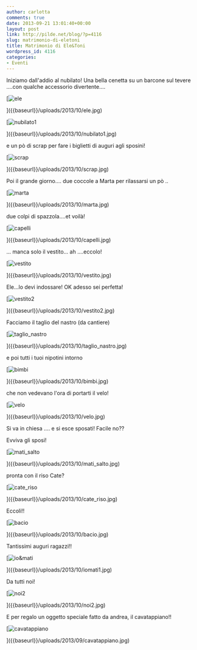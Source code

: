 ```yaml
---
author: carlotta
comments: true
date: 2013-09-21 13:01:40+00:00
layout: post
link: http://pilde.net/blog/?p=4116
slug: matrimonio-di-eletoni
title: Matrimonio di Ele&Toni
wordpress_id: 4116
categories:
- Eventi
---
```


Iniziamo dall'addio al nubilato! Una bella cenetta su un barcone sul tevere ....con qualche accessorio divertente....

[![ele]({{baseurl}}/uploads/2013/10/ele.jpg)


]({{baseurl}}/uploads/2013/10/ele.jpg)




[![nubilato1]({{baseurl}}/uploads/2013/10/nubilato1.jpg)


]({{baseurl}}/uploads/2013/10/nubilato1.jpg)


e un pò di scrap per fare i biglietti di auguri agli sposini!

[![scrap]({{baseurl}}/uploads/2013/10/scrap.jpg)


]({{baseurl}}/uploads/2013/10/scrap.jpg)


Poi il grande giorno.... due coccole a Marta per rilassarsi un pò ..

[![marta]({{baseurl}}/uploads/2013/10/marta.jpg)


]({{baseurl}}/uploads/2013/10/marta.jpg)


due colpi di spazzola....et voilà!

[![capelli]({{baseurl}}/uploads/2013/10/capelli.jpg)


]({{baseurl}}/uploads/2013/10/capelli.jpg)


... manca solo il vestito... ah ....eccolo!

[![vestito]({{baseurl}}/uploads/2013/10/vestito.jpg)


]({{baseurl}}/uploads/2013/10/vestito.jpg)


Ele...lo devi indossare! OK adesso sei perfetta!

[![vestito2]({{baseurl}}/uploads/2013/10/vestito2.jpg)


]({{baseurl}}/uploads/2013/10/vestito2.jpg)


 Facciamo il taglio del nastro (da cantiere)




[![taglio_nastro]({{baseurl}}/uploads/2013/10/taglio_nastro.jpg)


]({{baseurl}}/uploads/2013/10/taglio_nastro.jpg)


e poi tutti i tuoi nipotini intorno

[![bimbi]({{baseurl}}/uploads/2013/10/bimbi.jpg)


]({{baseurl}}/uploads/2013/10/bimbi.jpg)


che non vedevano l'ora di portarti il velo!

[![velo]({{baseurl}}/uploads/2013/10/velo.jpg)


]({{baseurl}}/uploads/2013/10/velo.jpg)


Si va in chiesa .... e si esce sposati! Facile no??

Evviva gli sposi!

[![mati_salto]({{baseurl}}/uploads/2013/10/mati_salto.jpg)


]({{baseurl}}/uploads/2013/10/mati_salto.jpg)


pronta con il riso Cate?

[![cate_riso]({{baseurl}}/uploads/2013/10/cate_riso.jpg)


]({{baseurl}}/uploads/2013/10/cate_riso.jpg)


Eccoli!!

[![bacio]({{baseurl}}/uploads/2013/10/bacio.jpg)


]({{baseurl}}/uploads/2013/10/bacio.jpg)


Tantissimi auguri ragazzi!!

[![io&mati]({{baseurl}}/uploads/2013/10/iomati1.jpg)


]({{baseurl}}/uploads/2013/10/iomati1.jpg)


Da tutti noi!

[![noi2]({{baseurl}}/uploads/2013/10/noi2.jpg)


]({{baseurl}}/uploads/2013/10/noi2.jpg)


E per regalo un oggetto speciale fatto da andrea, il cavatappiano!!

[![cavatappiano]({{baseurl}}/uploads/2013/09/cavatappiano.jpg)


]({{baseurl}}/uploads/2013/09/cavatappiano.jpg)




